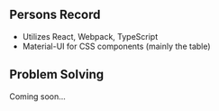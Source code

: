 ## Persons Record
- Utilizes React, Webpack, TypeScript
- Material-UI for CSS components (mainly the table)

## Problem Solving
Coming soon...

